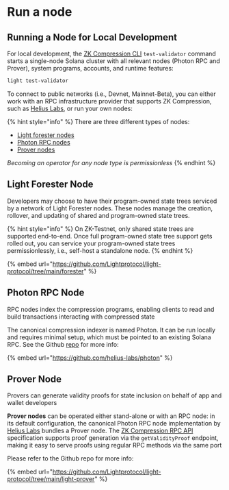 # Run a node

## Running a Node for Local Development

For local development, the [ZK Compression CLI](https://github.com/Lightprotocol/light-protocol/blob/main/cli/)  `test-validator` command starts a single-node Solana cluster with all relevant nodes (Photon RPC and Prover), system programs, accounts, and runtime features:

```sh
light test-validator
```

To connect to public networks (i.e., Devnet, Mainnet-Beta), you can either work with an RPC infrastructure provider that supports ZK Compression, such as [Helius Labs](https://helius.xyz/), or run your own nodes:

{% hint style="info" %}
There are three different types of nodes:

* [Light forester nodes](run-a-node.md#forester-node)
* [Photon RPC nodes](run-a-node.md#photon-rpc-node)
* [Prover nodes](run-a-node.md#prover-node)

_Becoming an operator for any node type is permissionless_
{% endhint %}

## Light Forester Node

Developers may choose to have their program-owned state trees serviced by a network of Light Forester nodes. These nodes manage the creation, rollover, and updating of shared and program-owned state trees.

{% hint style="info" %}
On ZK-Testnet, only shared state trees are supported end-to-end. Once full program-owned state tree support gets rolled out, you can service your program-owned state trees permissionlessly, i.e., self-host a standalone node.
{% endhint %}

{% embed url="https://github.com/Lightprotocol/light-protocol/tree/main/forester" %}

## Photon RPC Node

RPC nodes index the compression programs, enabling clients to read and build transactions interacting with compressed state

The canonical compression indexer is named Photon. It can be run locally and requires minimal setup, which must be pointed to an existing Solana RPC. See the Github [repo](https://github.com/helius-labs/photon) for more info:

{% embed url="https://github.com/helius-labs/photon" %}

## Prover Node

Provers can generate validity proofs for state inclusion on behalf of app and wallet developers

**Prover nodes** can be operated either stand-alone or with an RPC node: in its default configuration, the canonical Photon RPC node implementation by [Helius Labs](https://github.com/helius-labs/photon) bundles a Prover node. The [ZK Compression RPC API ](https://docs.lightprotocol.com/developers/json-rpc-methods)specification supports proof generation via the `getValidityProof` endpoint, making it easy to serve proofs using regular RPC methods via the same port

Please refer to the Github repo for more info:

{% embed url="https://github.com/Lightprotocol/light-protocol/tree/main/light-prover" %}

